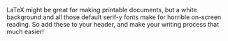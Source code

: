 LaTeX might be great for making printable documents, but a white background and all those default serif-y fonts make for horrible on-screen reading.  So add these to your header, and make your writing process that much easier!
